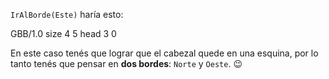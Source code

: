 `IrAlBorde(Este)` haría esto:

<gs-board>   
GBB/1.0 size 4 5 head 3 0 <gs-board>

En este caso tenés que lograr que el cabezal quede en una esquina, por lo tanto tenés que pensar en **dos bordes**: `Norte` y `Oeste`. :wink:
